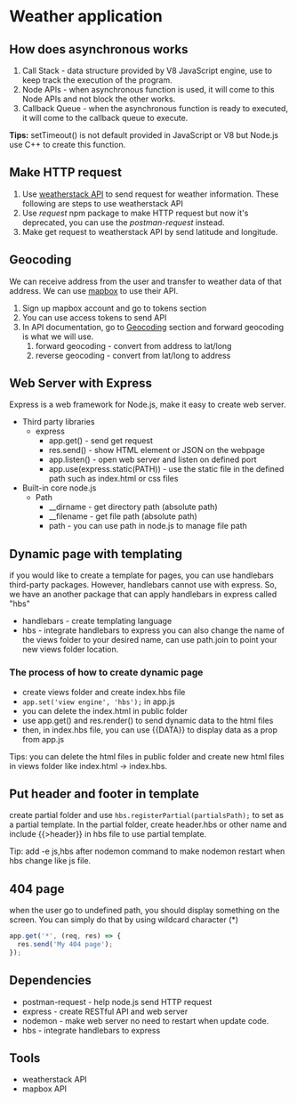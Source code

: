 # Weather application

## How does asynchronous works
1. Call Stack - data structure provided by V8 JavaScript engine, use to keep track the execution of the program.
2. Node APIs - when asynchronous function is used, it will come to this Node APIs and not block the other works.
3. Callback Queue - when the asynchronous function is ready to executed, it will come to the callback queue to execute.

**Tips:** setTimeout() is not default provided in JavaScript or V8 but Node.js use C++ to create this function.

## Make HTTP request
1. Use [weatherstack API](https://weatherstack.com/) to send request for weather information. These following are steps to use weatherstack API
2. Use *request* npm package to make HTTP request but now it's deprecated, you can use the *postman-request* instead.
3. Make get request to weatherstack API by send latitude and longitude.

## Geocoding
We can receive address from the user and transfer to weather data of that address. We can use [mapbox](https://www.mapbox.com/) to use their API. 
1. Sign up mapbox account and go to tokens section
2. You can use access tokens to send API
3. In API documentation, go to [Geocoding](https://docs.mapbox.com/api/search/geocoding/) section and forward geocoding is what we will use.
   1. forward geocoding - convert from address to lat/long
   2. reverse geocoding - convert from lat/long to address

## Web Server with Express
Express is a web framework for Node.js, make it easy to create web server. 
- Third party libraries
  - express
    - app.get() - send get request
    - res.send() - show HTML element or JSON on the webpage
    - app.listen() - open web server and listen on defined port 
    - app.use(express.static(PATH)) - use the static file in the defined path such as index.html or css files
- Built-in core node.js
  - Path
    - __dirname - get directory path (absolute path)
    - __filename - get file path (absolute path) 
    - path - you can use path in node.js to manage file path

## Dynamic page with templating
if you would like to create a template for pages, you can use handlebars third-party packages. However, handlebars cannot use with express. So, we have an another package that can apply handlebars in express called "hbs"
- handlebars - create templating language
- hbs - integrate handlebars to express
you can also change the name of the views folder to your desired name, can use path.join to point your new views folder location.

### The process of how to create dynamic page
- create views folder and create index.hbs file
- `app.set('view engine', 'hbs');` in app.js
- you can delete the index.html in public folder
- use app.get() and res.render() to send dynamic data to the html files 
- then, in index.hbs file, you can use {{DATA}} to display data as a prop from app.js

Tips: you can delete the html files in public folder and create new html files in views folder like index.html -> index.hbs.

## Put header and footer in template
create partial folder and use `hbs.registerPartial(partialsPath);` to set as a partial template. In the partial folder, create header.hbs or other name and include {{>header}} in hbs file to use partial template.

Tip: add -e js,hbs after nodemon command to make nodemon restart when hbs change like js file.

## 404 page
when the user go to undefined path, you should display something on the screen. You can simply do that by using wildcard character (*)
```javascript
app.get('*', (req, res) => {
  res.send('My 404 page');
});
```

## Dependencies
- postman-request - help node.js send HTTP request
- express - create RESTful API and web server
- nodemon - make web server no need to restart when update code.
- hbs - integrate handlebars to express 

## Tools
- weatherstack API
- mapbox API